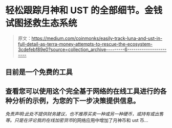 # 轻松跟踪月神和 UST 的全部细节。金钱试图拯救生态系统

> 原文：<https://medium.com/coinmonks/easily-track-luna-and-ust-in-full-detail-as-terra-money-attempts-to-rescue-the-ecosystem-3cdefebf89e0?source=collection_archive---------6----------------------->

## 目前是一个免费的工具

## 查看您可以使用这个完全基于网络的在线工具进行的各种分析的示例，为您的下一步决策提供信息。

*免责声明:此处不提供财务建议，也不推荐买卖一种或另一种硬币，或持有或出售等。只是在评论我的在线加密货币*的网络应用中增加了月神币和 ust 币…